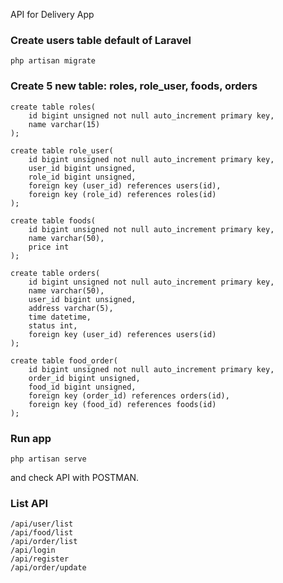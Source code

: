 API for Delivery App 

### Create users table default of Laravel
```
php artisan migrate
```

### Create 5 new table: roles, role_user, foods, orders
```
create table roles(
	id bigint unsigned not null auto_increment primary key,
    name varchar(15)
);

create table role_user(
	id bigint unsigned not null auto_increment primary key,
    user_id bigint unsigned,
    role_id bigint unsigned,
    foreign key (user_id) references users(id),
    foreign key (role_id) references roles(id)
);

create table foods(
	id bigint unsigned not null auto_increment primary key,
    name varchar(50),
    price int
);

create table orders(
	id bigint unsigned not null auto_increment primary key,
    name varchar(50),
    user_id bigint unsigned,
    address varchar(5),
    time datetime,
    status int, 
    foreign key (user_id) references users(id)
);

create table food_order(
	id bigint unsigned not null auto_increment primary key,
    order_id bigint unsigned,
    food_id bigint unsigned,
    foreign key (order_id) references orders(id),
    foreign key (food_id) references foods(id)
);
```
### Run app
```
php artisan serve
```

and check API with POSTMAN.

### List API
```
/api/user/list
/api/food/list
/api/order/list
/api/login
/api/register
/api/order/update
```
